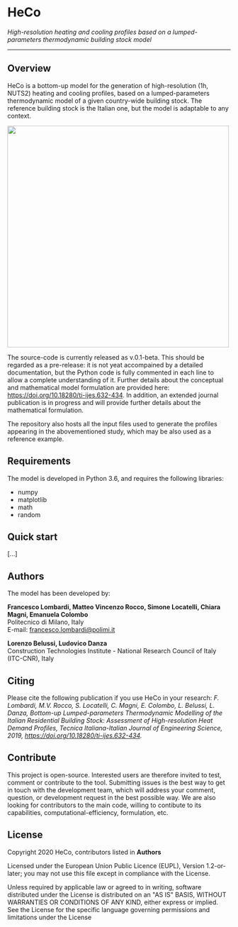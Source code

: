 # HeCo
*High-resolution heating and cooling profiles based on a lumped-parameters thermodynamic building stock model*

---

## Overview
HeCo is a bottom-up model for the generation of high-resolution (1h, NUTS2) heating and cooling profiles, based on a lumped-parameters thermodynamic model of a given country-wide building stock. The reference building stock is the Italian one, but the model is adaptable to any context.

<img src="https://github.com/SESAM-Polimi/HeCo/blob/master/Regional_heat.jpg" width="500">

The source-code is currently released as v.0.1-beta. This should be regarded as a pre-release: it is not yeat accompained by a detailed documentation, but the Python code is fully commented in each line to allow a complete understanding of it. Further details about the conceptual and mathematical model formulation are provided here: https://doi.org/10.18280/ti-ijes.632-434. In addition, an extended journal publication is in progress and will provide further details about the mathematical formulation.

The repository also hosts all the input files used to generate the profiles appearing in the abovementioned study, which may be also used as a reference example. 

## Requirements
The model is developed in Python 3.6, and requires the following libraries:
* numpy
* matplotlib
* math
* random

## Quick start
[...]

## Authors
The model has been developed by:

**Francesco Lombardi, Matteo Vincenzo Rocco, Simone Locatelli, Chiara Magni, Emanuela Colombo** <br/>
Politecnico di Milano, Italy <br/>
E-mail: francesco.lombardi@polimi.it <br/>

**Lorenzo Belussi, Ludovico Danza** <br/>
Construction Technologies Institute - National Research Council of Italy (ITC-CNR), Italy <br/>

## Citing
Please cite the following publication if you use HeCo in your research:
*F. Lombardi, M.V. Rocco, S. Locatelli, C. Magni, E. Colombo, L. Belussi, L. Danza, Bottom-up Lumped-parameters Thermodynamic Modelling of the Italian Residential Building Stock: Assessment of High-resolution Heat Demand Profiles, Tecnica Italiana-Italian Journal of Engineering Science, 2019, https://doi.org/10.18280/ti-ijes.632-434.*

## Contribute
This project is open-source. Interested users are therefore invited to test, comment or contribute to the tool. Submitting issues is the best way to get in touch with the development team, which will address your comment, question, or development request in the best possible way. We are also looking for contributors to the main code, willing to contibute to its capabilities, computational-efficiency, formulation, etc. 

## License
Copyright 2020 HeCo, contributors listed in **Authors**

Licensed under the European Union Public Licence (EUPL), Version 1.2-or-later; you may not use this file except in compliance with the License.

Unless required by applicable law or agreed to in writing, software distributed under the License is distributed on an "AS IS" BASIS, WITHOUT WARRANTIES OR CONDITIONS OF ANY KIND, either express or implied. See the License for the specific language governing permissions and limitations under the License
